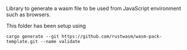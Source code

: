 Library to generate a wasm file to be used from JavaScript environment
such as browsers.

This folder has been setup using

```
cargo generate --git https://github.com/rustwasm/wasm-pack-template.git --name validate
```
